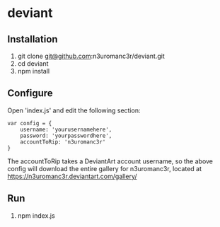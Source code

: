 deviant
=======

## Installation

1. git clone git@github.com:n3uromanc3r/deviant.git
2. cd deviant
3. npm install


## Configure

Open 'index.js' and edit the following section:

```
var config = {
	username: 'yourusernamehere', 
	password: 'yourpasswordhere',
	accountToRip: 'n3uromanc3r'
}
```

The accountToRip takes a DeviantArt account username, so the above config will download the entire gallery for n3uromanc3r, located at https://n3uromanc3r.deviantart.com/gallery/


## Run

1. npm index.js
